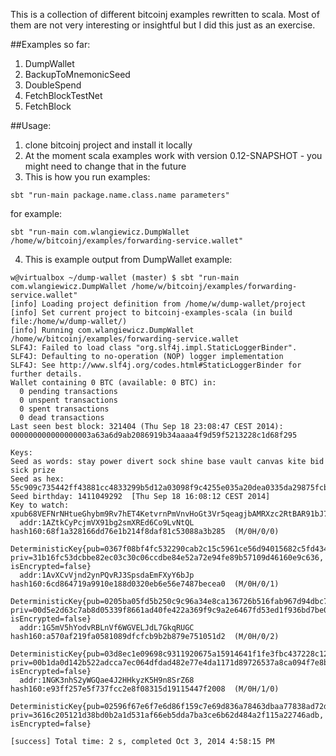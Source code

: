 This is a collection of different bitcoinj examples rewritten to scala.
Most of them are not very interesting or insightful but I did this just as an exercise.

##Examples so far:
1. DumpWallet
2. BackupToMnemonicSeed
3. DoubleSpend
4. FetchBlockTestNet
5. FetchBlock

##Usage:

1. clone bitcoinj project and install it locally
2. At the moment scala examples work with version 0.12-SNAPSHOT - you might need to change that in the future
3. This is how you run examples:  
```
sbt "run-main package.name.class.name parameters"
```  
for example:  
```
sbt "run-main com.wlangiewicz.DumpWallet /home/w/bitcoinj/examples/forwarding-service.wallet"
```  

4. This is example output from DumpWallet example:  

```
w@virtualbox ~/dump-wallet (master) $ sbt "run-main com.wlangiewicz.DumpWallet /home/w/bitcoinj/examples/forwarding-service.wallet"
[info] Loading project definition from /home/w/dump-wallet/project
[info] Set current project to bitcoinj-examples-scala (in build file:/home/w/dump-wallet/)
[info] Running com.wlangiewicz.DumpWallet /home/w/bitcoinj/examples/forwarding-service.wallet
SLF4J: Failed to load class "org.slf4j.impl.StaticLoggerBinder".
SLF4J: Defaulting to no-operation (NOP) logger implementation
SLF4J: See http://www.slf4j.org/codes.html#StaticLoggerBinder for further details.
Wallet containing 0 BTC (available: 0 BTC) in:
  0 pending transactions
  0 unspent transactions
  0 spent transactions
  0 dead transactions
Last seen best block: 321404 (Thu Sep 18 23:08:47 CEST 2014): 000000000000000003a63a6d9ab2086919b34aaaa4f9d59f5213228c1d68f295

Keys:
Seed as words: stay power divert sock shine base vault canvas kite bid sick prize
Seed as hex:   55c909c735442ff43881cc4833299b5d12a03098f9c4255e035a20dea0335da29875fcb19cc88849b429a7733c52425741ec1400923896294a1b724c82eee0e8
Seed birthday: 1411049292  [Thu Sep 18 16:08:12 CEST 2014]
Key to watch:  xpub68VEFNrNHtueGhybm9Rv7hET4KetvrnPmVnvHoGt3Vr5qeagjbAMRXzc2RtBAR91bJ7ZvYuGwMJuiMKEJtDsohyiaNHHt9n5XpN5ge2nSYk
  addr:1AZtkCyPcjmVX91bg2smXREd6Co9LvNtQL  hash160:68f1a328166dd76e1b214f8daf81c53088a3b285  (M/0H/0/0)
  DeterministicKey{pub=0367f08bf4fc532290cab2c15c5961ce56d94015682c5fd4347b61dfb33a00b5d0, priv=31b16fc53dcbbe82ec03c30c06ccdbe84e52a72e94fe89b57109d46160e9c636, isEncrypted=false}
  addr:1AvXCvVjnd2ynPQvRJ3SpsdaEmFXyY6bJp  hash160:6cd864719a9910e188d0320eb6e56e7487becea0  (M/0H/0/1)
  DeterministicKey{pub=0205ba05fd5b250c9c96a34e8ca136726b516fab967d94dbc74228ebd30deb4771, priv=00d5e2d63c7ab8d05339f8661ad40fe422a369f9c9a2e6467fd53ed1f936bd7be0, isEncrypted=false}
  addr:1G5mV5hYodvRBLnVf6WGVELJdL7GkqRUGC  hash160:a570af219fa0581089dfcfcb9b2b879e751051d2  (M/0H/0/2)
  DeterministicKey{pub=03d8ec1e09698c9311920675a15914641f1fe3fbc437228c1277bceadb95cb0910, priv=00b1da0d142b522adcca7ec064dfdad482e77e4da1171d89726537a8ca094f7e8b, isEncrypted=false}
  addr:1NGK3nhS2yWGQae4J2HHkyzK5H9n8SrZ68  hash160:e93ff257e5f737fcc2e8f08315d19115447f2008  (M/0H/1/0)
  DeterministicKey{pub=02596f67e6f7e6d86f159c7e69d836a78463dbaa77838ad72db047713dd3ae0540, priv=3616c205121d38bd0b2a1d531af66eb5dda7ba3ce6b62d484a2f115a22746adb, isEncrypted=false}

[success] Total time: 2 s, completed Oct 3, 2014 4:58:15 PM

```
